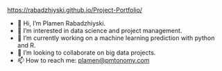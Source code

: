 https://rabadzhiyski.github.io/Project-Portfolio/

- 👋 Hi, I’m Plamen Rabadzhiyski.
- 👀 I’m interested in data science and project management.
- 🌱 I’m currently working on a machine learning prediction with python and R.
- 💞️ I’m looking to collaborate on big data projects.
- 📫 How to reach me: plamen@pmtonomy.com


<!---
rabadzhiyski/rabadzhiyski is a ✨ special ✨ repository because its `README.md` (this file) appears on your GitHub profile.
You can click the Preview link to take a look at your changes.
--->
